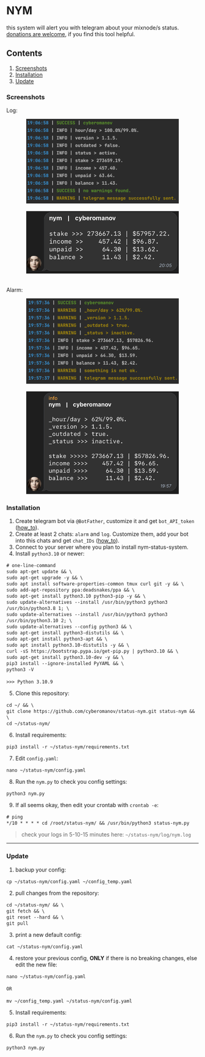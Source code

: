 # NYM

this system will alert you with telegram about your mixnode/s status.<br>
[donations are welcome](https://cyberomanov.tech/WTF_donate), if you find this tool helpful.

## Contents
1. [Screenshots](https://github.com/cyberomanov/status-ping#screenshots)
2. [Installation](https://github.com/cyberomanov/status-ping#installation)
3. [Update](https://github.com/cyberomanov/status-ping#update)

### Screenshots

Log:
<p align="center">
<img width="400" alt="image" src="./assets/terminal_log.png">
<br> <br>
<img width="400" alt="image" src="./assets/telegram_log.png">
<br> <br>
</p>
Alarm:
<p align="center">
<img width="400" alt="image" src="./assets/terminal_alarm.png">
<br> <br>
<img width="400" alt="image" src="./assets/telegram_alarm.png">
</p>

### Installation

1. Create telegram bot via `@BotFather`, customize it and get `bot_API_token` ([how_to](https://www.siteguarding.com/en/how-to-get-telegram-bot-api-token)).
2. Create at least 2 chats: `alarm` and `log`. Customize them, add your bot into this chats and get `chat_IDs` ([how_to](https://stackoverflow.com/questions/32423837/telegram-bot-how-to-get-a-group-chat-id)).
3. Connect to your server where you plan to install nym-status-system.
4. Install `python3.10` or newer:
```
# one-line-command
sudo apt-get update && \
sudo apt-get upgrade -y && \
sudo apt install software-properties-common tmux curl git -y && \
sudo add-apt-repository ppa:deadsnakes/ppa && \
sudo apt-get install python3.10 python3-pip -y && \
sudo update-alternatives --install /usr/bin/python3 python3 /usr/bin/python3.8 1; \
sudo update-alternatives --install /usr/bin/python3 python3 /usr/bin/python3.10 2; \
sudo update-alternatives --config python3 && \
sudo apt-get install python3-distutils && \
sudo apt-get install python3-apt && \
sudo apt install python3.10-distutils -y && \
curl -sS https://bootstrap.pypa.io/get-pip.py | python3.10 && \
sudo apt-get install python3.10-dev -y && \
pip3 install --ignore-installed PyYAML && \
python3 -V

>>> Python 3.10.9
```
5. Clone this repository:
```
cd ~/ && \
git clone https://github.com/cyberomanov/status-nym.git status-nym && \
cd ~/status-nym/
```
6. Install requirements:
```
pip3 install -r ~/status-nym/requirements.txt
```
7. Edit `config.yaml`:
```
nano ~/status-nym/config.yaml
```
8. Run the `nym.py` to check you config settings:
```
python3 nym.py
```
9. If all seems okay, then edit your crontab with `crontab -e`:
```
# ping
*/10 * * * * cd /root/status-nym/ && /usr/bin/python3 status-nym.py
```
> check your logs in 5-10-15 minutes here: `~/status-nym/log/nym.log`
---------
### Update

1. backup your config:
```
cp ~/status-nym/config.yaml ~/config_temp.yaml
```
2. pull changes from the repository:
```
cd ~/status-nym/ && \
git fetch && \
git reset --hard && \
git pull
```
3. print a new default config:
```
cat ~/status-nym/config.yaml
```
4. restore your previous config, **ONLY** if there is no breaking changes, else edit the new file:
```
nano ~/status-nym/config.yaml

OR

mv ~/config_temp.yaml ~/status-nym/config.yaml
```
5. Install requirements:
```
pip3 install -r ~/status-nym/requirements.txt
```
6. Run the `nym.py` to check you config settings:
```
python3 nym.py
```
